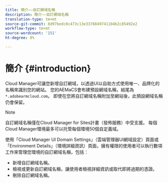 ```yaml
---
title: 簡介——自訂網域名稱
description: 簡介——自訂網域名稱
translation-type: tm+mt
source-git-commit: 8d97bedc8c473c13e3378849741104b2c85492e2
workflow-type: tm+mt
source-wordcount: '151'
ht-degree: 0%

---
```



# 簡介 {#introduction}

Cloud Manager可讓您新增自訂網域，以透過UI以自助方式使用唯一、品牌化的名稱來識別您的網站。 您的AEMaCS會布建預設網域名稱，結尾為`*.adobearmcloud.com`。 即使在您將自訂網域名稱附加至網站後，此預設網域名稱仍會保留。

>[!NOTE]
>自訂網域名稱僅在Cloud Manager for Sites計畫（發佈服務）中受支援。 每個Cloud Manager環境最多可以托管每個環境50個自定義域。

使用「Cloud Manager UI Domain Settings」（雲端管理器UI網域設定）頁面或「Environment Details」（環境詳細資訊）頁面，擁有權限的使用者可以執行數項工作來管理您環境的自訂網域名稱，包括：

* 新增自訂網域名稱。
* 檢視或更新自訂網域名稱，讓使用者檢視詳細資訊或取代即將過期的憑證。
* 刪除自訂網域名稱。